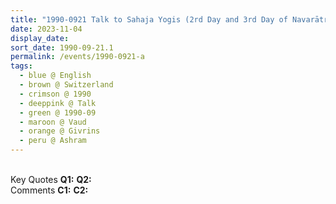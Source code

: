 ```yaml
---
title: "1990-0921 Talk to Sahaja Yogis (2rd Day and 3rd Day of Navarātri), On Children, Āśhram, Route de la Bellangère 53, Givrins, Nyon, Vaud, Switzerland"
date: 2023-11-04
display_date: 
sort_date: 1990-09-21.1
permalink: /events/1990-0921-a
tags:
  - blue @ English
  - brown @ Switzerland
  - crimson @ 1990
  - deeppink @ Talk
  - green @ 1990-09
  - maroon @ Vaud
  - orange @ Givrins
  - peru @ Ashram
---
```


<br>

<wave-list>
  <list-title color="DarkSeaGreen" width="55">Key Quotes</list-title>
  <list-item color="BlanchedAlmond" width="280"><b>Q1:</b> <i></i></list-item>
  <list-item color="Lavender" width="280"><b>Q2:</b> <i></i></list-item>
</wave-list>

<br>

<wave-list>
  <list-title color="DarkSeaGreen" width="55">Comments</list-title>
  <list-item color="BlanchedAlmond" width="280"><b>C1:</b> <i></i></list-item>
  <list-item color="Lavender" width="280"><b>C2:</b> <i></i></list-item>
</wave-list>